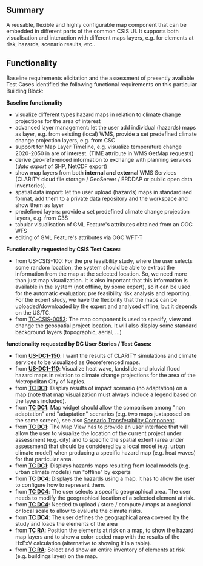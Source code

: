 ## Summary

A reusable, flexible and highly configurable map component that can be embedded in different parts of the common CSIS UI. It supports both visualisation and interaction with different maps layers, e.g. for elements at risk, hazards, scenario results, etc.. 


## Functionality

Baseline requirements elicitation and the assessment of presently available Test Cases identified the following functional requirements on this particular Building Block:

**Baseline functionality**


- visualize different types hazard maps in relation to climate change projections for the area of interest
- advanced layer management: let the user add individual (hazards) maps as layer, e.g. from existing (local) WMS, provide a set predefined climate change projection layers, e.g. from CSC
- support for Map Layer Timeline, e.g. visualize temperature change 2020-2050 in are of interest. (TIME attribute in WMS GetMap requests)
- derive geo-referenced information to exchange with planning services (*data export* of SHP, NetCDF export) 
- show map layers from both **internal and external** WMS Services (CLARITY cloud file storage / GeoServer / ERDDAP or public open data inventories).
- spatial data import: let the user upload (hazards) maps in standardised format, add them to a private data repository and the workspace and show them as layer
- predefined layers:  provide a set predefined climate change projection layers, e.g. from C3S
- tabular visualisation of GML Feature's attributes obtained from an OGC WFS
- editing of GML Feature's attributes via OGC WFT-T

**Functionality requested by CSIS Test Cases:** 

- from US-CSIS-100: For the pre feasibility study, where the user selects some random location, the system should be able to extract the information from the map at the selected location. So, we need more than just map visualization. It is also important that this information is available in the system (not offline, by some expert), so it can be used for the automatic evaluation: pre feasibility risk analysis and reporting. For the expert study, we have the flexibility that the maps can be uploaded/downloaded by the expert and analysed offline, but it depends on the US/TC. 
- from [TC-CSIS-0053](http://cat.clarity-h2020.eu/node/992/): The map component is used to specify, view  and change the geospatial project location. It will also display some standard background layers (topographic, aerial, ...)

**functionality requested by DC User Stories / Test Cases:**

- from **[US-DC1-150](http://cat.clarity-h2020.eu/content/us-dc1-150-climate-adaptive-planning%C2%A0-display-results-1)**: I want the results of CLARITY simulations and climate services to be visualized as Georeferenced maps.
- from **[US-DC1-110](http://cat.clarity-h2020.eu/content/us-dc1-110-climate-adaptive-planning%C2%A0-hazard)**: Visualize heat wave, landslide and pluvial flood hazard maps in relation to climate change projections for the area of the Metropolitan City of Naples.
- from **[TC DC1](http://cat.clarity-h2020.eu/node/791)**: Display results of impact scenario (no adaptation) on a map (note that map visualization must always include a legend based on the layers included).
- from **[TC DC1](http://cat.clarity-h2020.eu/node/791)**: Map widget should allow the comparison among "non adaptation" and "adaptation" scenarios (e.g. two maps juxtaposed on the same screen), see also [Scenario Transferability Component](http://cat.clarity-h2020.eu/node/359).
- from **[TC DC1](http://cat.clarity-h2020.eu/node/1015/)**: The Map View has to provide an user interface that will allow the user to visualize the location of the current project under assessment  (e.g. city) and to specific the spatial extent (area under assessment) that should be considered by a local model (e.g. urban climate model) when producing a specific hazard map (e.g. heat waves) for that particular area.
- from **[TC DC1](http://cat.clarity-h2020.eu/node/1015/)**: Displays hazards maps resulting from local models (e.g. urban climate models)  run "offline" by experts 
- from **[TC DC4](http://cat.clarity-h2020.eu/content/tc-dc4-030-hazard-assessment-road-elements)**: Displays the hazards using a map. It has to allow the user to configure how to represent them.
- from **[TC DC4](http://cat.clarity-h2020.eu/content/tc-dc4-050-atlas-road-elements-risk)**: The user selects a specific geographical area. The user needs to modify the geographical location of a selected element at risk.
- from **[TC DC4](http://cat.clarity-h2020.eu/content/tc-dc4-060-risk-assessment-road-elements)**: Needed to upload / store / compute / maps at a regional or local scale to allow to evaluate the climate risks.
- from **[TC DC4](http://cat.clarity-h2020.eu/content/tc-dc4-080-decision-support-tool-road-element)**: The user defines the geographical area covered by the study and loads the elements of the area
- from **[TC RA](http://cat.clarity-h2020.eu/node/873/)**: Position the elements at risk on a map, to show the hazard map layers and to show a color-coded map with the results of the HxExV calculation (alternative to showing it in a table).
- from **[TC RA](http://cat.clarity-h2020.eu/node/873/)**: Select and show an entire inventory of elements at risk (e.g. buildings layer) on the map.	
